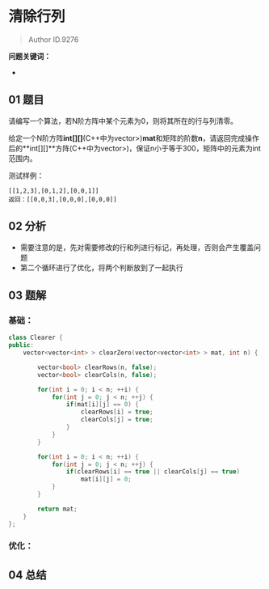# 清除行列
> Author ID.9276 

**问题关键词：**

- 

## 01 题目


请编写一个算法，若N阶方阵中某个元素为0，则将其所在的行与列清零。

给定一个N阶方阵**int[][]**(C++中为vector<vector><int>>)**mat**和矩阵的阶数**n**，请返回完成操作后的**int[][]**方阵(C++中为vector<vector><int>>)，保证n小于等于300，矩阵中的元素为int范围内。</int></vector></int></vector>

测试样例：

```
[[1,2,3],[0,1,2],[0,0,1]]
返回：[[0,0,3],[0,0,0],[0,0,0]]
```

## 02 分析

- 需要注意的是，先对需要修改的行和列进行标记，再处理，否则会产生覆盖问题
- 第二个循环进行了优化，将两个判断放到了一起执行

## 03 题解

### 基础：

```c++
class Clearer {
public:
    vector<vector<int> > clearZero(vector<vector<int> > mat, int n) {

        vector<bool> clearRows(n, false);
        vector<bool> clearCols(n, false);

        for(int i = 0; i < n; ++i) {
            for(int j = 0; j < n; ++j) {
                if(mat[i][j] == 0) {
                    clearRows[i] = true;
                    clearCols[j] = true;
                }
            }
        }

        for(int i = 0; i < n; ++i) {
            for(int j = 0; j < n; ++j) {
                if(clearRows[i] == true || clearCols[j] == true)
                    mat[i][j] = 0;
            }
        }

        return mat;
    }
};
```



### 优化：



## 04 总结


